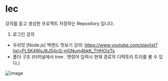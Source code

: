 # lec
강의를 듣고 생성한 프로젝트 저장하는 Repository 입니다.

1. 로그인 강의
  - 우리밋 [Node.js] 백엔드 맛보기 강의: https://www.youtube.com/playlist?list=PLSK4WsJ8JS4cQ-niGNum4bkK_THHOizTs
  - 폴더 구조 (터미널에서 tree . 명령어 입력시 현재 경로의 디렉토리 트리를 볼 수 있다.) 

![image](https://github.com/devnotemw/lec/assets/148467109/f06bafb4-449a-46aa-8dca-36ac0b3fbf87)


